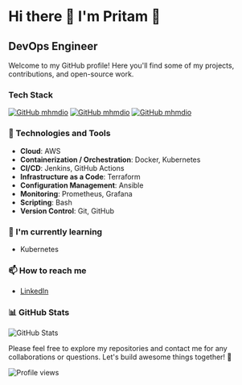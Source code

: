 # Hi there 👋 I'm Pritam 👋

## DevOps Engineer

Welcome to my GitHub profile! Here you'll find some of my projects, contributions, and open-source work.

### Tech Stack
[![GitHub mhmdio](https://img.shields.io/badge/Amazon_AWS-FF9900?style=for-the-badge&logo=amazonaws&logoColor=white)](https://aws.amazon.com/)
[![GitHub mhmdio](https://img.shields.io/badge/Terraform-7B42BC?style=for-the-badge&logo=terraform&logoColor=white)](https://terraform.io)
[![GitHub mhmdio](https://img.shields.io/badge/Docker-2CA5E0?style=for-the-badge&logo=docker&logoColor=white)](https://docker.com/)

### 🔧 Technologies and Tools

- **Cloud**: AWS
- **Containerization / Orchestration**: Docker, Kubernetes
- **CI/CD**: Jenkins, GitHub Actions
- **Infrastructure as a Code**: Terraform
- **Configuration Management**: Ansible
- **Monitoring**: Prometheus, Grafana
- **Scripting**: Bash
- **Version Control**: Git, GitHub

### 🌱 I'm currently learning

- Kubernetes

### 📫 How to reach me

- [LinkedIn](https://www.linkedin.com/in/pritamp97/)

### 📊 GitHub Stats

![GitHub Stats](https://github-readme-stats.vercel.app/api?username=mhmdio&show_icons=true&theme=radical)

Please feel free to explore my repositories and contact me for any collaborations or questions. Let's build awesome things together! 🚀

![Profile views](https://komarev.com/ghpvc/?username=stark303test&style=flat-square)
